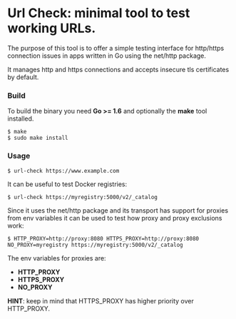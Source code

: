 # Url Check: minimal tool to test working URLs.

The purpose of this tool is to offer a simple testing interface for http/https 
connection issues in apps written in Go using the net/http package.

It manages http and https connections and accepts insecure tls certificates by default.

### Build

To build the binary you need **Go >= 1.6** and optionally the **make** tool installed.

```
$ make
$ sudo make install
```

### Usage

```
$ url-check https://www.example.com
```

It can be useful to test Docker registries:

```
$ url-check https://myregistry:5000/v2/_catalog
```

Since it uses the net/http package and its transport has support for proxies from env variables
it can be used to test how proxy and proxy exclusions work:

```
$ HTTP_PROXY=http://proxy:8080 HTTPS_PROXY=http://proxy:8080 NO_PROXY=myregistry https://myregistry:5000/v2/_catalog
```

The env variables for proxies are:

- **HTTP_PROXY**
- **HTTPS_PROXY**
- **NO_PROXY**

**HINT**: keep in mind that HTTPS_PROXY has higher priority over HTTP_PROXY.

